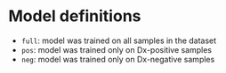 # Model definitions

- `full`: model was trained on all samples in the dataset
- `pos`: model was trained only on Dx-positive samples
- `neg`: model was trained only on Dx-negative samples
